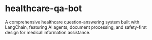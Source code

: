 # healthcare-qa-bot
A comprehensive healthcare question-answering system built with LangChain, featuring AI agents, document processing, and safety-first design for medical information assistance.

